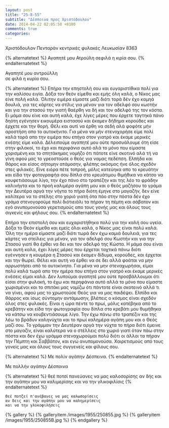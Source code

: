 ```yaml
---
layout: post
title: "25-8-55"
subtitle: "Δέσποινα προς Χριστόδουλον"
date: 2014-04-22 02:05:50 +0100
comments: true
categories:
---
```


Χριστόδουλον Πενταράν κεντρικές φυλακές Λευκωσίαν 8363

{% alternatetext %}
Αγαπητέ μου Ατρούλη
σεφιλά η κιρία σου.
{% endalternatetext %}

Αγαπητέ μου αντρούλλη<br/>
σε φιλά η κυρία σου.

{% alternatetext %}
Επήρα την επηστολή σου και ευγαριστίθικα πολί για την καλίσου ειγία. Δόξα τον θεόν είμεθα και εμής όλη καλά, ο Νίκος μας είνε πολή καλά. Όλιτην ειμέρα είμαστε μαζί διότι τορά δέν έχο καμηά δουλιά, για τες κάρτες να στίλις για μέναν για τον αδελφό σου κωστήν και για την στασού την γιατή θαέρθη να δή και τον αδελφό της τον κόστα. Ει μάμα σου είνε και αυτή καλά, έχε λίγες μέρες που έρχετε ταγτηκά πάνο δηότη εγένησεν εικουμέρα ειστασού και έκαμεν δήδημα κορούδες και έρχετε και την θορή. Θέλι και αυτί να έρθη να σεδή αλά φοφότε μήν αροστήση απο το αυτοκήνιτο. Για μένα να μήν στενοχορήσε είμε πολί καλά τορά απο την ειμέρα που επήγα στον γιατρό και έκαμε μερικές ενέσης είμε καλά. Δέλειπούμε αγαπητέ μου ούτε προσυάλουμε ότη είσε στην φιλακοί, το έχο και περιφάνια αυτό αλά το μόνο που είμαστε χορισμένη και το σπητάκημας νομήζο ότι πάτοτε είνε σκοτινό αλά τή να γίνη αφού μας το γρεοστούσε ο θεός για ναμας πεδέπση. Ελπήδα και θάρος και είσος σήτομην ατάμοσην, φλέπης οκόσμος ήνε όλος σχεδόν στες φιλακές. Είνε ειόρα πέτε τοπροή, μόλις κατεύηκα απο το κρευάτην και είδα την φοτογραφήα σου δίπλα στο κρευάτιμου θιμήθικα να κάτσο να κουφετιάσουμε λίγο, την έχο πάνο στο τραπέζην και της λέο το φράδην καλινήγτα και το προή καλιμέρα αγάπη μου και ο θεός μαζήσου το γράμα την Δευτέρα αργά την νήγτα το πήρα διότη έμηνε στο μαγαζήν, δεν είνε καλίτερα να το στέλης στο χοριό γιατή ότα πάο στην πόστα δέν έχο γράμα στενογορούμε πολί διότιειάλι τα πήραν τη πέμτη και σάβατον και εγό ανυπομονούσα γερετισμούς απο τους γονής μας και όλους τους σιγκενίς και φήλους σου.
{% endalternatetext %}

Επήρα την επιστολή σου και ευχαριστήθηκα πολύ για την καλή σου υγεία. Δόξα το Θεόν είμεθα και εμείς όλοι καλά, ο Νίκος μας είναι πολύ καλά. Όλη την ημέρα είμαστε μαζί διότι τωρά δεν έχω καμιά δουλειά, για τες κάρτες να στείλεις για μέναν, για τον αδελφό σου Κωστήν και για την Στασού γιατί θα έρθει να δει και τον αδελφό της Κώστα. Η μάμα σου είναι και αυτή καλα, έχει λίγες μέρες που έρχεται ταχτικά πάνω διότι εγέννησεν η κουμέρα η Στασού και έκαμεν δίδυμα, κορούδες, και έρχεται και την θωρεί. Θέλει και αυτή να έρθει να σε δει αλλά φοάται να μην αρρωστήσει από το αυτοκίνητο. Για μένα να μην στεναχωρήσαι, είμαι πολύ καλά τωρά απο την ημέρα που επήγα στον γιατρό και έκαμε μερικές ενέσεις είμαι καλά. Δεν λυπούμαι αγαπητέ μου ούτε προσβάλλουμαι ότι είσαι στην φυλακή, το έχω και περηφάνια αυτό αλλά το μόνο που είμαστε χωρισμένοι και το σπιτάκι μας νομίζω ότι πάντοτε είναι σκοτεινό αλλά τι να γίνει, αφού μας το χρωστούσε Θεός για να μας παιδέψει. Ελπίδα και θάρρος και ίσως σύντομην αντάμωσην, βλέπεις ο κόσμος είναι σχεδόν όλος στες φυλακές. Είναι η ώρα πέντε το πρωί, μόλις κατέβηκα από το κρεβάτην και είδα την φωτογραφία σου δίπλα στο κρεβάτι μου θυμήθηκα να κάτσω να κουβεντιάσουμε λίγο. Την έχω  πάνω στο τραπέζιν και της λέω το βράδυν καληνύχτα και το πρωί καλημέρα αγάπη μου και ο Θεός μαζί σου. Το γράμμαν την Δευτέραν αργά την νύχτα το πήρα διότι έμεινε στο μαγαζίν, είναι καλύτερα να ο στέλλεις στο χωριό γιατί όταν πάω στην πόστα και δεν έχω γράμμα στεναχωρούμαι πολύ διότι οι άλλοι τα πήραν την Πέμπτη και Σαββάτον, και εγώ ανυπομονούσα. Χαιρετισμούς από τους γονείς μας και όλους τους συγγενείς και φίλους σου.

{% alternatetext %}
Με πολίν αγάπην Δέσπεινα.
{% endalternatetext %}

Με πολλήν αγάπην Δέσποινα


{% alternatetext %}
    θεέ ποτσί πανεύανες να μας καλοσορίσης
    αν δής και την αγάπην μου να καλιμερίσης
    και να την γλικοφιλίσις
{% endalternatetext %}

    Θεέ ποτζεί π'ανέβανες να μας καλωσορίσεις
    αν δεις και την αγάπην μου να καλημερίσεις
    και να την γλυκοφιλήσεις


{% gallery %}
  {% galleryitem /images/1955/250855.jpg %}
  {% galleryitem /images/1955/250855B.jpg %}
{% endgallery %}
